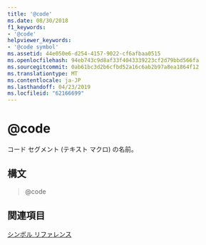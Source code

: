 ```yaml
---
title: '@code'
ms.date: 08/30/2018
f1_keywords:
- '@code'
helpviewer_keywords:
- '@code symbol'
ms.assetid: 44e050e6-d254-4157-9022-cf6afbaa0515
ms.openlocfilehash: 94eb743c9d8af33f4043339223cf2d79bbd566fa
ms.sourcegitcommit: 0ab61bc3d2b6cfbd52a16c6ab2b97a8ea1864f12
ms.translationtype: MT
ms.contentlocale: ja-JP
ms.lasthandoff: 04/23/2019
ms.locfileid: "62166699"
---
```

# <a name="code"></a>@code

コード セグメント (テキスト マクロ) の名前。

## <a name="syntax"></a>構文

> @code

## <a name="see-also"></a>関連項目

[シンボル リファレンス](../../assembler/masm/symbols-reference.md)<br/>